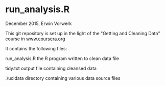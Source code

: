 # run_analysis.R

December 2015, Erwin Vorwerk

This git repository is set up in the light of the "Getting and Cleaning Data" course in www.coursera.org

It contains the following files:

run_analysis.R    the R program written to clean data file

tidy.txt          output file containing cleansed data
 
 .\ucidata         directory containing various data source files

